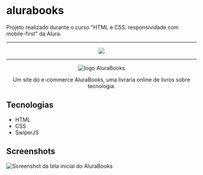 # alurabooks
Projeto realizado durante o curso "HTML e CSS: responsividade com mobile-first" da Alura.

<hr/>

<p align= "center"> <img src= "https://github.com/lucasmayca/alurabooks/assets/139385440/4f02b08c-35a8-4eda-9e88-7398629b06ad"> </p>

<hr/>

<p align= "center"> <img src= "https://github.com/lucasmayca/alurabooks/assets/139385440/9007fc1a-c76d-4317-8e0e-766032ed4608"  alt= "logo AluraBooks"> </p>
<p align="center">Um site do e-commerce AluraBooks, uma livraria online de livros sobre tecnologia.</p>

## Tecnologias
* HTML
* CSS
* SwiperJS

## Screenshots
![Screenshot da tela inicial do AluraBooks](https://imgur.com/6GsjQvJ.png)

